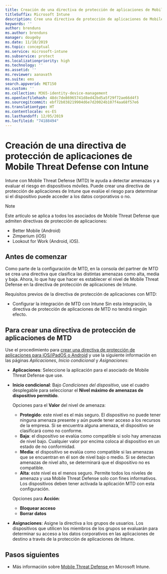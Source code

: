 ```yaml
---
title: Creación de una directiva de protección de aplicaciones de Mobile Threat Defense (MTD) con Intune
titleSuffix: Microsoft Intune
description: Cree una directiva de protección de aplicaciones de Mobile Threat Defense (MTD) con Microsoft Intune.
keywords: ''
author: brenduns
ms.author: brenduns
manager: dougeby
ms.date: 11/18/2019
ms.topic: conceptual
ms.service: microsoft-intune
ms.subservice: protect
ms.localizationpriority: high
ms.technology: ''
ms.assetid: ''
ms.reviewer: aanavath
ms.suite: ems
search.appverid: MET150
ms.custom: ''
ms.collection: M365-identity-device-management
ms.openlocfilehash: 48dc7de86965741d8ed42bd5a5f29f72ae66d4f3
ms.sourcegitcommit: ebf72b038219904d6e7d20024b107f4aa68f57e6
ms.translationtype: HT
ms.contentlocale: es-ES
ms.lasthandoff: 12/05/2019
ms.locfileid: "74188494"
---
```

# <a name="create-mobile-threat-defense-app-protection-policy-with-intune"></a>Creación de una directiva de protección de aplicaciones de Mobile Threat Defense con Intune

Intune con Mobile Threat Defense (MTD) le ayuda a detectar amenazas y a evaluar el riesgo en dispositivos móviles. Puede crear una directiva de protección de aplicaciones de Intune que evalúe el riesgo para determinar si el dispositivo puede acceder a los datos corporativos o no.


> [!NOTE]
> Este artículo se aplica a todos los asociados de Mobile Threat Defense que admiten directivas de protección de aplicaciones:
>
> - Better Mobile (Android)
> - Zimperium (iOS)
> - Lookout for Work (Android, iOS).

## <a name="before-you-begin"></a>Antes de comenzar

Como parte de la configuración de MTD, en la consola del partner de MTD se crea una directiva que clasifica las distintas amenazas como alta, media y baja. Ahora, lo que hay que hacer es establecer el nivel de Mobile Threat Defense en la directiva de protección de aplicaciones de Intune.

Requisitos previos de la directiva de protección de aplicaciones con MTD:

- Configurar la integración de MTD con Intune Sin esta integración, la directiva de protección de aplicaciones de MTD no tendrá ningún efecto.

## <a name="to-create-an-mtd-app-protection-policy"></a>Para crear una directiva de protección de aplicaciones de MTD

Use el procedimiento para [crear una directiva de protección de aplicaciones para iOS/iPadOS o Android](../apps/app-protection-policies.md#app-protection-policies-for-iosipados-and-android-apps) y use la siguiente información en las páginas *Aplicaciones*, *Inicio condicional* y *Asignaciones*:

- **Aplicaciones**: Seleccione la aplicación para el asociado de Mobile Threat Defense que use.
- **Inicio condicional**:  Bajo *Condiciones del dispositivo*, use el cuadro desplegable para seleccionar el **Nivel máximo de amenazas de dispositivo permitido**.

  Opciones para el **Valor** del nivel de amenaza:

  - **Protegido**: este nivel es el más seguro. El dispositivo no puede tener ninguna amenaza presente y aún puede tener acceso a los recursos de la empresa. Si se encuentra alguna amenaza, el dispositivo se clasificará como no conforme.
  - **Baja**: el dispositivo se evalúa como compatible si solo hay amenazas de nivel bajo. Cualquier valor por encima coloca al dispositivo en un estado de no conformidad.
  - **Media**: el dispositivo se evalúa como compatible si las amenazas que se encuentran en él son de nivel bajo o medio. Si se detectan amenazas de nivel alto, se determinará que el dispositivo no es compatible.
  - **Alta**: este nivel es el menos seguro. Permite todos los niveles de amenaza y usa Mobile Threat Defense solo con fines informativos. Los dispositivos deben tener activada la aplicación MTD con esta configuración.

  Opciones para **Acción**:

  - **Bloquear acceso**
  - **Borrar datos**

- **Asignaciones**: Asigne la directiva a los grupos de usuarios.  Los dispositivos que utilicen los miembros de los grupos se evaluarán para determinar su acceso a los datos corporativos en las aplicaciones de destino a través de la protección de aplicaciones de Intune.


## <a name="next-steps"></a>Pasos siguientes  

- Más información sobre [Mobile Threat Defense ](~/protect/mobile-threat-defense.md) en Microsoft Intune.
